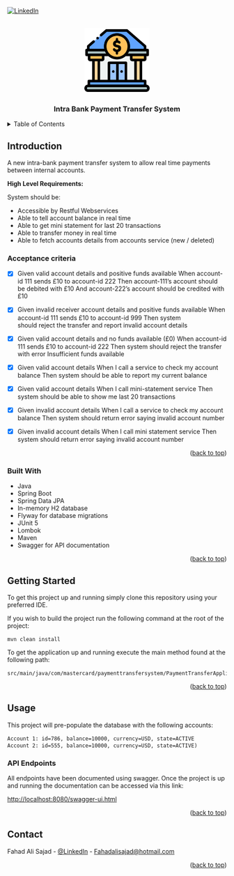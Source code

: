 <div id="top"></div>


<!-- PROJECT SHIELDS -->
<!--
*** I'm using markdown "reference style" links for readability.
*** Reference links are enclosed in brackets [ ] instead of parentheses ( ).
*** See the bottom of this document for the declaration of the reference variables
*** for contributors-url, forks-url, etc. This is an optional, concise syntax you may use.
*** https://www.markdownguide.org/basic-syntax/#reference-style-links
-->
[![LinkedIn][linkedin-shield]][linkedin-url]



<!-- PROJECT LOGO -->
<br />
<div align="center"> 
    <img src="img/bank.png" alt="Logo" width="150" height="150">
</div>

<h3 align="center">Intra Bank Payment Transfer System</h3>





<!-- TABLE OF CONTENTS -->
<details>
  <summary>Table of Contents</summary>
  <ol>
    <li>
      <a href="#intro">Introduction</a>
      <ul>
        <li><a href="#acceptance-criteria">Acceptance criteria</a></li>
        <li><a href="#built-with">Built with</a></li>
      </ul>
    </li>
    <li>
      <a href="#getting-started">Getting Started</a>
      <ul>
        <li><a href="#installation">Installation</a></li>
      </ul>
    </li>
    <li><a href="#usage">Usage</a></li>
    <li><a href="#contact">Contact</a></li>
  </ol>
</details>



<!-- ABOUT THE PROJECT -->
## Introduction
A new intra-bank payment transfer system to allow real time payments between internal accounts.

**High Level Requirements:**

System should be:
- Accessible by Restful Webservices
- Able to tell account balance in real time
- Able to get mini statement for last 20 transactions
- Able to transfer money in real time
- Able to fetch accounts details from accounts service (new / deleted)

### Acceptance criteria

- [x]  Given valid account details and positive funds available When account-id 111 sends £10 to account-id 222 Then account-111’s account should be debited with £10 And account-222’s account should be credited with £10
- [x] Given invalid receiver account details and positive funds available When account-id 111 sends £10 to account-id 999 Then system should reject the transfer and report invalid account details
- [x] Given valid account details and no funds available (£0) When account-id 111 sends £10 to account-id 222 Then system should reject the transfer with error Insufficient funds available
- [x] Given valid account details When I call a service to check my account balance Then system should be able to report my current balance
- [x] Given valid account details When I call mini-statement service Then system should be able to show me last 20 transactions
- [x] Given invalid account details When I call a service to check my account balance Then system should return error saying invalid account number
- [x] Given invalid account details When I call mini statement service Then system should return error saying invalid account number


<p align="right">(<a href="#top">back to top</a>)</p>

### Built With

* Java
* Spring Boot
* Spring Data JPA
* In-memory H2 database
* Flyway for database migrations
* JUnit 5
* Lombok
* Maven
* Swagger for API documentation

<p align="right">(<a href="#top">back to top</a>)</p>

<!-- GETTING STARTED -->
## Getting Started

To get this project up and running simply clone this repository using your preferred IDE.

If you wish to build the project run the following command at the root of the project:

  ```
  mvn clean install
  ```

To get the application up and running execute the main method found at the following path:

  ```
  src/main/java/com/mastercard/paymenttransfersystem/PaymentTransferApplication.java

  ```
<p align="right">(<a href="#top">back to top</a>)</p>
<!-- USAGE EXAMPLES -->

## Usage

This project will pre-populate the database with the following accounts:

  ```
  Account 1: id=786, balance=10000, currency=USD, state=ACTIVE
  Account 2: id=555, balance=10000, currency=USD, state=ACTIVE)

  ```

### API Endpoints

All endpoints have been documented using swagger. Once the project is up and running the documentation can be accessed via this link: 

[http://localhost:8080/swagger-ui.html](http://localhost:8080/swagger-ui.html)

<p align="right">(<a href="#top">back to top</a>)</p>

<!-- CONTACT -->
## Contact

Fahad Ali Sajad - [@LinkedIn](https://www.linkedin.com/in/fahad-ali-sajad-380a25127) - Fahadalisajad@hotmail.com

<p align="right">(<a href="#top">back to top</a>)</p>

[linkedin-shield]: https://img.shields.io/badge/-LinkedIn-black.svg?style=for-the-badge&logo=linkedin&colorB=555
[linkedin-url]: https://www.linkedin.com/in/fahad-ali-sajad-380a25127/
[swagger-url]: http://localhost:8080/swagger-ui.html
[product-screenshot]: images/screenshot.png
